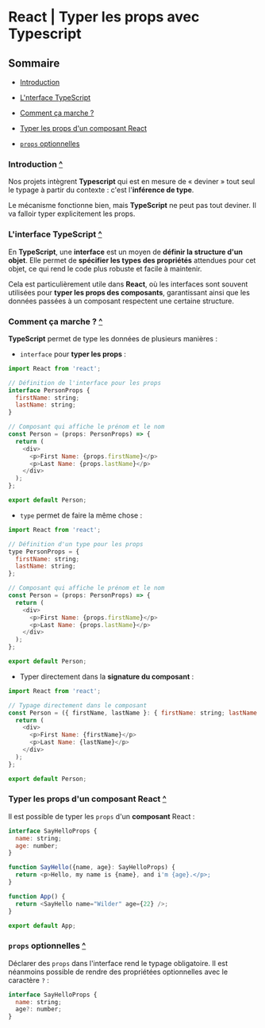 # React | Typer les props avec Typescript

## Sommaire

- [Introduction](#introduction)

- [L'nterface TypeScript](#linterface-typescript)

- [Comment ça marche ?](#comment-ça-marche)

- [Typer les props d'un composant React](#typer-les-props-dun-composant-react)

- [`props` optionnelles](#props-optionnelles)

### Introduction [^](#sommaire)

Nos projets intègrent **Typescript** qui est en mesure de « deviner » tout seul le typage à partir du contexte : c'est l'**inférence de type**.

Le mécanisme fonctionne bien, mais **TypeScript** ne peut pas tout deviner. Il va falloir typer explicitement les props.

### L'interface TypeScript [^](#sommaire)

En **TypeScript**, une **interface** est un moyen de **définir la structure d'un objet**. Elle permet de **spécifier les types des propriétés** attendues pour cet objet, ce qui rend le code plus robuste et facile à maintenir.

Cela est particulièrement utile dans **React**, où les interfaces sont souvent utilisées pour **typer les props des composants**, garantissant ainsi que les données passées à un composant respectent une certaine structure.

### Comment ça marche ? [^](#sommaire)

**TypeScript** permet de type les données de plusieurs manières :

- `interface` pour **typer les props** :

```javascript
import React from 'react';

// Définition de l'interface pour les props
interface PersonProps {
  firstName: string;
  lastName: string;
}

// Composant qui affiche le prénom et le nom
const Person = (props: PersonProps) => {
  return (
    <div>
      <p>First Name: {props.firstName}</p>
      <p>Last Name: {props.lastName}</p>
    </div>
  );
};

export default Person;
```

- `type` permet de faire la même chose :

```javascript
import React from 'react';

// Définition d'un type pour les props
type PersonProps = {
  firstName: string;
  lastName: string;
};

// Composant qui affiche le prénom et le nom
const Person = (props: PersonProps) => {
  return (
    <div>
      <p>First Name: {props.firstName}</p>
      <p>Last Name: {props.lastName}</p>
    </div>
  );
};

export default Person;
```

- Typer directement dans la **signature du composant** :

```javascript
import React from 'react';

// Typage directement dans le composant
const Person = ({ firstName, lastName }: { firstName: string; lastName: string }) => {
  return (
    <div>
      <p>First Name: {firstName}</p>
      <p>Last Name: {lastName}</p>
    </div>
  );
};

export default Person;
```

### Typer les props d'un composant React [^](#sommaire)

Il est possible de typer les `props` d'un **composant** React :

```javascript
interface SayHelloProps {
  name: string;
  age: number;
}

function SayHello({name, age}: SayHelloProps) {
  return <p>Hello, my name is {name}, and i'm {age}.</p>;
}

function App() {
  return <SayHello name="Wilder" age={22} />;
} 

export default App;
```

### `props` optionnelles [^](#sommaire)

Déclarer des `props` dans l'interface rend le typage obligatoire. Il est néanmoins possible de rendre des propriétées optionnelles avec le caractère `?` :

```javascript
interface SayHelloProps {
  name: string;
  age?: number;
}
```
